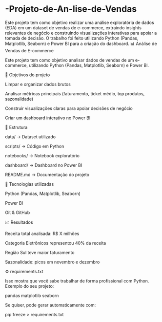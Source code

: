 # -Projeto-de-An-lise-de-Vendas
Este projeto tem como objetivo realizar uma análise exploratória de dados (EDA) em um dataset de vendas de e-commerce, extraindo insights relevantes de negócio e construindo visualizações interativas para apoiar a tomada de decisão. O trabalho foi feito utilizando Python (Pandas, Matplotlib, Seaborn) e Power BI para a criação do dashboard.
📊 Análise de Vendas de E-commerce

Este projeto tem como objetivo analisar dados de vendas de um e-commerce, utilizando Python (Pandas, Matplotlib, Seaborn) e Power BI.

🔎 Objetivos do projeto

Limpar e organizar dados brutos

Analisar métricas principais (faturamento, ticket médio, top produtos, sazonalidade)

Construir visualizações claras para apoiar decisões de negócio

Criar um dashboard interativo no Power BI

📂 Estrutura

data/ → Dataset utilizado

scripts/ → Código em Python

notebooks/ → Notebook exploratório

dashboard/ → Dashboard no Power BI

README.md → Documentação do projeto

🚀 Tecnologias utilizadas

Python (Pandas, Matplotlib, Seaborn)

Power BI

Git & GitHub

📈 Resultados

Receita total analisada: R$ X milhões

Categoria Eletrônicos representou 40% da receita

Região Sul teve maior faturamento

Sazonalidade: picos em novembro e dezembro


⚙️ requirements.txt

Isso mostra que você sabe trabalhar de forma profissional com Python.
Exemplo do seu projeto:

pandas
matplotlib
seaborn


Se quiser, pode gerar automaticamente com:

pip freeze > requirements.txt
